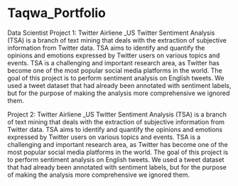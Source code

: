 # Taqwa_Portfolio
Data Scientist 
Project 1:
Twitter Airliene _US
Twitter Sentiment Analysis (TSA) is a branch of text mining that deals with the extraction of subjective information from Twitter data. TSA aims to identify and quantify the opinions and emotions expressed by Twitter users on various topics and events. TSA is a challenging and important research area, as Twitter has become one of the most popular social media platforms in the world.
The goal of this project is to perform sentiment analysis on English tweets. We used a tweet dataset that had already been annotated with sentiment labels, but for the purpose of making the analysis more comprehensive we ignored them.

Project 2:
Twitter Airliene _US
Twitter Sentiment Analysis (TSA) is a branch of text mining that deals with the extraction of subjective information from Twitter data. TSA aims to identify and quantify the opinions and emotions expressed by Twitter users on various topics and events. TSA is a challenging and important research area, as Twitter has become one of the most popular social media platforms in the world.
The goal of this project is to perform sentiment analysis on English tweets. We used a tweet dataset that had already been annotated with sentiment labels, but for the purpose of making the analysis more comprehensive we ignored them.
